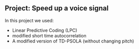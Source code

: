 ## Project: Speed up a voice signal
In this project we used:
* Linear Predictive Coding (LPC)
* modified short time autocorrelation
* A modified version of TD-PSOLA (without changing pitch)
